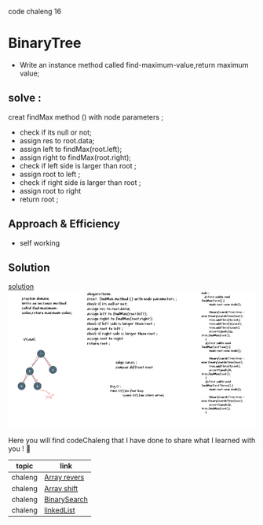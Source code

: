  code chaleng 16

 # BinaryTree 
<!-- Short summary or background information -->
* Write an instance method called find-maximum-value,return maximum value;
  
 
 ## solve :
creat  findMax method () with node parameters ;
- check if its null or not;
- assign res to root.data;
- assign left to findMax(root.left);
 - assign right to findMax(root.right);
 - check if left side is larger than root ;
 - assign root to left ;
- check if right side is larger than root ;
 - assign root to right
 - return root ;
## Approach & Efficiency
<!-- What approach did you take? Why? What is the Big O space/time for this approach? -->
 * self working

## Solution
<!-- Embedded whiteboard image -->
[solution](https://drive.google.com/file/d/1VSSTi4SpUz0Nvg96uHodqC94AHCUw1px/view?usp=sharing)
![solution](https://raw.githubusercontent.com/abdalrahman-alhmouz/data-Structure-alogarethem/find-maximum-binary-tree/assets/code%20chaleng16.PNG)

Here you will find codeChaleng that I have done  to share what I learned with you ! 💙

 topic          | link  |
| ------------- | ------------- |
| chaleng |[Array revers](chalenges/ArrayReverse.java)  |
| chaleng |[Array shift](chalenges/ArrayShift.java)  |
| chaleng |[BinarySearch](chalenges/BinarySearch.java)  |
| chaleng |[linkedList](chalenges/LinkedList.java)  |
